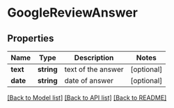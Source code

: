 # GoogleReviewAnswer

## Properties
Name | Type | Description | Notes
------------ | ------------- | ------------- | -------------
**text** | **string** | text of the answer | [optional] 
**date** | **string** | date of answer | [optional] 

[[Back to Model list]](../../README.md#documentation-for-models) [[Back to API list]](../../README.md#documentation-for-api-endpoints) [[Back to README]](../../README.md)

